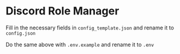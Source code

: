 # Discord Role Manager
 
Fill in the necessary fields in `config_template.json` and rename it to `config.json`

Do the same above with `.env.example` and rename it to `.env`
